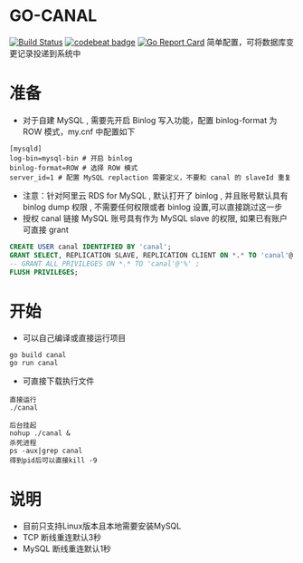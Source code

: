 # GO-CANAL
[![Build Status](https://travis-ci.com/emmeair/go-canal.svg?branch=master)](https://travis-ci.com/emmeair/go-canal)
[![codebeat badge](https://codebeat.co/badges/6e7ecb75-240a-498e-a73f-8813181b7490)](https://codebeat.co/projects/github-com-emmeair-go-canal-master)
[![Go Report Card](https://goreportcard.com/badge/github.com/emmeair/go-canal)](https://goreportcard.com/report/github.com/emmeair/go-canal)
简单配置，可将数据库变更记录投递到系统中

# 准备
- 对于自建 MySQL , 需要先开启 Binlog 写入功能，配置 binlog-format 为 ROW 模式，my.cnf 中配置如下

```
[mysqld]
log-bin=mysql-bin # 开启 binlog
binlog-format=ROW # 选择 ROW 模式
server_id=1 # 配置 MySQL replaction 需要定义，不要和 canal 的 slaveId 重复
```
- 注意：针对阿里云 RDS for MySQL , 默认打开了 binlog , 并且账号默认具有 binlog dump 权限 , 不需要任何权限或者 binlog 设置,可以直接跳过这一步
- 授权 canal 链接 MySQL 账号具有作为 MySQL slave 的权限, 如果已有账户可直接 grant

```sql
CREATE USER canal IDENTIFIED BY 'canal';  
GRANT SELECT, REPLICATION SLAVE, REPLICATION CLIENT ON *.* TO 'canal'@'%';
-- GRANT ALL PRIVILEGES ON *.* TO 'canal'@'%' ;
FLUSH PRIVILEGES;
```
# 开始

- 可以自己编译或直接运行项目
```shell
go build canal 
go run canal
```

- 可直接下载执行文件

```shell
直接运行
./canal 

后台挂起
nohup ./canal &
杀死进程
ps -aux|grep canal
得到pid后可以直接kill -9 
```

# 说明
- 目前只支持Linux版本且本地需要安装MySQL
- TCP 断线重连默认3秒
- MySQL 断线重连默认1秒





